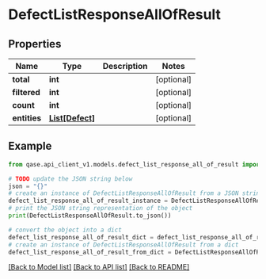 # DefectListResponseAllOfResult


## Properties

Name | Type | Description | Notes
------------ | ------------- | ------------- | -------------
**total** | **int** |  | [optional] 
**filtered** | **int** |  | [optional] 
**count** | **int** |  | [optional] 
**entities** | [**List[Defect]**](Defect.md) |  | [optional] 

## Example

```python
from qase.api_client_v1.models.defect_list_response_all_of_result import DefectListResponseAllOfResult

# TODO update the JSON string below
json = "{}"
# create an instance of DefectListResponseAllOfResult from a JSON string
defect_list_response_all_of_result_instance = DefectListResponseAllOfResult.from_json(json)
# print the JSON string representation of the object
print(DefectListResponseAllOfResult.to_json())

# convert the object into a dict
defect_list_response_all_of_result_dict = defect_list_response_all_of_result_instance.to_dict()
# create an instance of DefectListResponseAllOfResult from a dict
defect_list_response_all_of_result_from_dict = DefectListResponseAllOfResult.from_dict(defect_list_response_all_of_result_dict)
```
[[Back to Model list]](../README.md#documentation-for-models) [[Back to API list]](../README.md#documentation-for-api-endpoints) [[Back to README]](../README.md)


